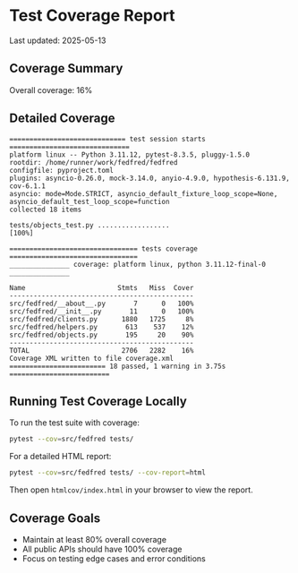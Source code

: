 # Test Coverage Report

Last updated: 2025-05-13

## Coverage Summary

Overall coverage: 16%

## Detailed Coverage

```
============================= test session starts ==============================
platform linux -- Python 3.11.12, pytest-8.3.5, pluggy-1.5.0
rootdir: /home/runner/work/fedfred/fedfred
configfile: pyproject.toml
plugins: asyncio-0.26.0, mock-3.14.0, anyio-4.9.0, hypothesis-6.131.9, cov-6.1.1
asyncio: mode=Mode.STRICT, asyncio_default_fixture_loop_scope=None, asyncio_default_test_loop_scope=function
collected 18 items

tests/objects_test.py ..................                                 [100%]

================================ tests coverage ================================
_______________ coverage: platform linux, python 3.11.12-final-0 _______________

Name                       Stmts   Miss  Cover
----------------------------------------------
src/fedfred/__about__.py       7      0   100%
src/fedfred/__init__.py       11      0   100%
src/fedfred/clients.py      1880   1725     8%
src/fedfred/helpers.py       613    537    12%
src/fedfred/objects.py       195     20    90%
----------------------------------------------
TOTAL                       2706   2282    16%
Coverage XML written to file coverage.xml
======================== 18 passed, 1 warning in 3.75s =========================
```

## Running Test Coverage Locally

To run the test suite with coverage:

```bash
pytest --cov=src/fedfred tests/
```

For a detailed HTML report:

```bash
pytest --cov=src/fedfred tests/ --cov-report=html
```

Then open `htmlcov/index.html` in your browser to view the report.

## Coverage Goals

- Maintain at least 80% overall coverage
- All public APIs should have 100% coverage
- Focus on testing edge cases and error conditions
